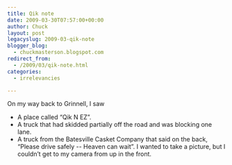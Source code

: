 ```yaml
---
title: Qik note
date: 2009-03-30T07:57:00+00:00
author: Chuck
layout: post
legacyslug: 2009-03-qik-note
blogger_blog:
  - chuckmasterson.blogspot.com
redirect_from:
  - /2009/03/qik-note.html
categories:
  - irrelevancies

---
```

On my way back to Grinnell, I saw

- A place called “Qik N EZ”.
- A truck that had skidded partially off the road and was blocking one lane.
- A truck from the Batesville Casket Company that said on the back, “Please
  drive safely -- Heaven can wait”. I wanted to take a picture, but I couldn’t
  get to my camera from up in the front.
